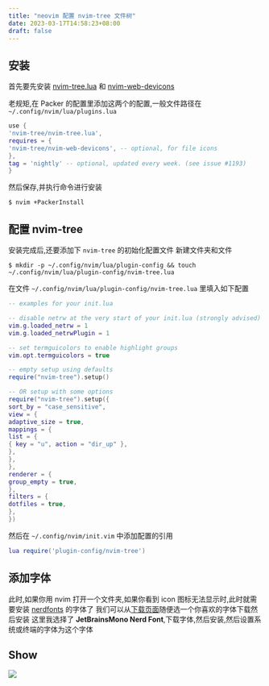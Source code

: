 ```yaml
---
title: "neovim 配置 nvim-tree 文件树"
date: 2023-03-17T14:58:23+08:00
draft: false
---
```


## 安装

 首先要先安装 [nvim-tree.lua](https://github.com/nvim-tree/nvim-tree.lua/) 和 [nvim-web-devicons](https://github.com/nvim-tree/nvim-web-devicons)
 
 老规矩,在 Packer 的配置里添加这两个的配置,一般文件路径在 `~/.config/nvim/lua/plugins.lua`
 ```lua
 use {
 'nvim-tree/nvim-tree.lua',
 requires = {
 'nvim-tree/nvim-web-devicons', -- optional, for file icons
 },
 tag = 'nightly' -- optional, updated every week. (see issue #1193)
 }
 ```
 然后保存,并执行命令进行安装
 ```shell
 $ nvim +PackerInstall
 ```
 
 ## 配置 nvim-tree

 安装完成后,还要添加下 `nvim-tree` 的初始化配置文件
 新建文件夹和文件
 ```shell
 $ mkdir -p ~/.config/nvim/lua/plugin-config && touch ~/.config/nvim/lua/plugin-config/nvim-tree.lua
 ```
 在文件 `~/.config/nvim/lua/plugin-config/nvim-tree.lua` 里填入如下配置
 ```lua
 -- examples for your init.lua
 
 -- disable netrw at the very start of your init.lua (strongly advised)
 vim.g.loaded_netrw = 1
 vim.g.loaded_netrwPlugin = 1
 
 -- set termguicolors to enable highlight groups
 vim.opt.termguicolors = true
 
 -- empty setup using defaults
 require("nvim-tree").setup()
 
 -- OR setup with some options
 require("nvim-tree").setup({
 sort_by = "case_sensitive",
 view = {
 adaptive_size = true,
 mappings = {
 list = {
 { key = "u", action = "dir_up" },
 },
 },
 },
 renderer = {
 group_empty = true,
 },
 filters = {
 dotfiles = true,
 },
 })
 ```
 然后在 `~/.config/nvim/init.vim` 中添加配置的引用
 ```lua
 lua require('plugin-config/nvim-tree')
 ```
 
 ## 添加字体

 此时,如果你用 nvim 打开一个文件夹,如果你看到 icon 图标无法显示时,此时就需要安装 [nerdfonts](https://www.nerdfonts.com/) 的字体了
 我们可以从[下载页面](https://www.nerdfonts.com/font-downloads)随便选一个你喜欢的字体下载然后安装
 这里我选择了 **JetBrainsMono Nerd Font**,下载字体,然后安装,然后设置系统或终端的字体为这个字体
 
 ## Show
 
 ![](https://i.imgur.com/J8baxuP.png)
